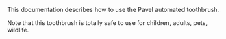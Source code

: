 This documentation describes how to use the Pavel automated toothbrush.

Note that this toothbrush is totally safe to use for children, adults, pets, wildlife.
